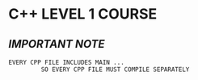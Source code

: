 # C++ LEVEL 1 COURSE


  ## *IMPORTANT NOTE*
    EVERY CPP FILE INCLUDES MAIN ...
             SO EVERY CPP FILE MUST COMPILE SEPARATELY
   
